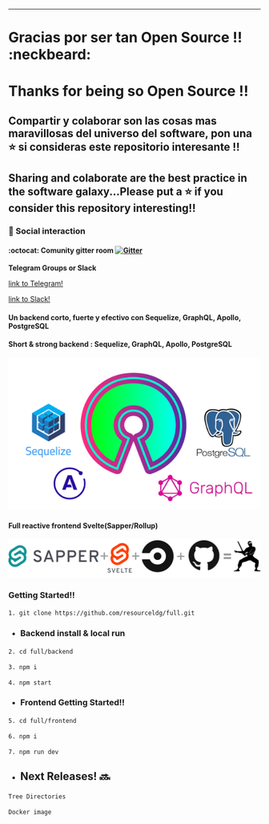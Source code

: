 
------------

# Gracias por ser tan Open Source !!  :neckbeard: 
# Thanks for being so Open Source !!


## Compartir y colaborar son las cosas mas maravillosas del universo del software, pon una :star: si consideras este repositorio interesante !!
## Sharing and colaborate are the best practice in the software galaxy...Please put a :star: if you consider this repository interesting!!

###  :busts_in_silhouette:  Social interaction 

#### :octocat: Comunity gitter room  [![Gitter](https://badges.gitter.im/resourceldg/full.svg)](https://gitter.im/resourceldg/full?utm_source=badge&utm_medium=badge&utm_campaign=pr-badge)

**Telegram Groups or Slack**

 

 [link to Telegram!](https://t.me/joinchat/O8TIUByKHkYnpRRsIYj8OA)
 
 [link to Slack!](https://join.slack.com/t/resourceldg/shared_invite/zt-fxvzg4dt-X_7mGIznpef9j7Zatyzarw)

#### Un backend corto, fuerte y efectivo con Sequelize, GraphQL, Apollo, PostgreSQL

#### Short & strong backend : Sequelize, GraphQL, Apollo, PostgreSQL

![image alt ><](backend1.png)


#### Full reactive frontend Svelte(Sapper/Rollup)

![image alt ><](frontendlogo.png)

### Getting Started!!

`1. git clone https://github.com/resourceldg/full.git`

 - ### Backend install & local run

`2. cd full/backend`

`3. npm i` 

`4. npm start`

 - ### Frontend Getting Started!!

`5. cd full/frontend`

`6. npm i` 

`7. npm run dev`

- ## Next Releases! :soon:

`Tree Directories`

`Docker image`


